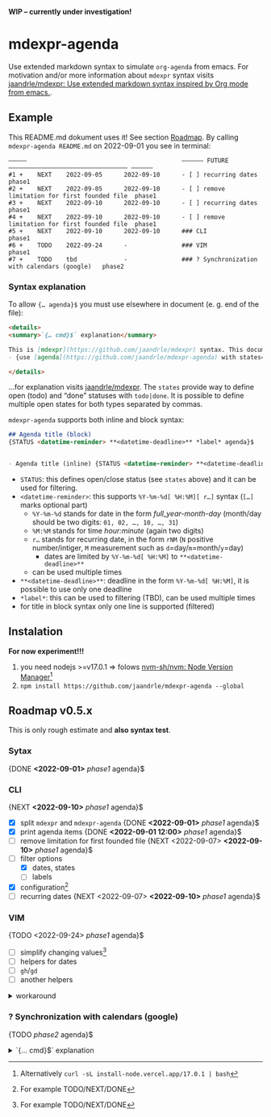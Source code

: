 **WIP – currently under investigation!**

# mdexpr-agenda
Use extended markdown syntax to simulate `org-agenda` from emacs.
For motivation and/or more information about `mdexpr` syntax visits
[jaandrle/mdexpr: Use extended markdown syntax inspired by Org mode from emacs.](https://github.com/jaandrle/mdexpr).

## Example
This README.md dokument uses it! See section [Roadmap](#roadmap).
By calling `mdexpr-agenda README.md` on 2022-09-01 you see in terminal:
```terminal
—————                                           —————— FUTURE ————————————————————————————————— ——————
#1 +    NEXT    2022-09-05      2022-09-10      - [ ] recurring dates                           phase1
#2 +    NEXT    2022-09-05      2022-09-10      - [ ] remove limitation for first founded file  phase1
#3 +    NEXT    2022-09-10      2022-09-10      - [ ] recurring dates                           phase1
#4 +    NEXT    2022-09-10      2022-09-10      - [ ] remove limitation for first founded file  phase1
#5 +    NEXT    2022-09-10      2022-09-10      ### CLI                                         phase1
#6 +    TODO    2022-09-24      -               ### VIM                                         phase1
#7 +    TODO    tbd             -               ### ? Synchronization with calendars (google)   phase2
```

### Syntax explanation
To allow `{… agenda}$` you must use elsewhere in document (e. g. end of the file):
```markdown
<details>
<summary>`{… cmd}$` explanation</summary>

This is [mdexpr](https://github.com/jaandrle/mdexpr) syntax. This document uses:
- {use [agenda](https://github.com/jaandrle/mdexpr-agenda) with states=TODO,NEXT|DONE mdexpr}$

</details>
```
…for explanation visits [jaandrle/mdexpr](https://github.com/jaandrle/mdexpr#syntax-v05x-currently).
The `states` provide way to define open (todo) and “done” statuses with `todo|done`. It is possible
to define multiple open states for both types separated by commas.

`mdexpr-agenda` supports both inline and block syntax:
```markdown
## Agenda title (block)
{STATUS <datetime-reminder> **<datetime-deadline>** *label* agenda}$


- Agenda title (inline) {STATUS <datetime-reminder> **<datetime-deadline>** *label* agenda}$
```

- `STATUS`: this defines open/close status (see `states` above) and it can be used for filtering.
- `<datetime-reminder>`: this supports `%Y-%m-%d[ %H:%M][ r…]` syntax (`[…]` marks optional part)
	- `%Y-%m-%d` stands for date in the form *full\_year-month-day*  (month/day should be two digits: `01, 02, …, 10, …, 31`)
	- `%M:%M` stands for time *hour:minute* (again two digits)
	- `r…` stands for recurring date, in the form `rNM` (`N` positive number/intiger, `M` measurement such as `d`=day/`m`=month/`y`=day)
		- dates are limited by `%Y-%m-%d[ %H:%M]` to `**<datetime-deadline>**`
	- <datetime-reminder> can be used multiple times
- `**<datetime-deadline>**`: deadline in the form `%Y-%m-%d[ %H:%M]`, it is possible to use only one deadline
- `*label*`: this can be used to filtering (TBD), can be used multiple times
- for title in block syntax only one line is supported (filtered)

## Instalation
**For now experiment!!!**

1. you need nodejs >=v17.0.1 ⇒ folows [nvm-sh/nvm: Node Version Manager](https://github.com/nvm-sh/nvm)[^node]
1. `npm install https://github.com/jaandrle/mdexpr-agenda --global`

## Roadmap v0.5.x
This is only rough estimate and **also syntax test**.

### Sytax
{DONE **<2022-09-01>** *phase1* agenda}$

### CLI
{NEXT **<2022-09-10>** *phase1* agenda}$

- [x] split `mdexpr` and `mdexpr-agenda` {DONE **<2022-09-01>** *phase1* agenda}$
- [x] print agenda items {DONE **<2022-09-01 12:00>** *phase1* agenda}$
- [ ] remove limitation for first founded file {NEXT <2022-09-07> **<2022-09-10>** *phase1* agenda}$
- [ ] filter options
	- [x] dates, states
	- [ ] labels
- [x] configuration[^prepinani]
- [ ] recurring dates {NEXT <2022-09-07> **<2022-09-10>** *phase1* agenda}$

### VIM
{TODO <2022-09-24> *phase1* agenda}$

- [ ] simplify changing values[^prepinani]
- [ ] helpers for dates
- [ ] `gh`/`gd`
- [ ] another helpers

<details>
<summary>workaround</summary>

```vim
function! s:mdexpr_agenda(file) abort
	let c_file= a:file!='%' ? a:file : expand('%')
	let s_makeprg= &l:makeprg
	let s_errorformat= &l:errorformat
	let &l:makeprg= 'mdexpr-agenda '.c_file.' --grep'
	let &l:errorformat= '%f:%l:%m'
	silent lmake
	silent redraw!
	let &l:makeprg= s_makeprg
	let &l:errorformat= s_errorformat
	lopen
endfunction
command -nargs=* MDEXPRagenda if <q-args>!='' | call <sid>mdexpr_agenda(<f-args>) | elseif &filetype=='markdown' | call <sid>mdexpr_agenda('%') | else | call <sid>mdexpr_agenda('*.md') | endif
command MDEXPRclose lclose | lexpr []
" call scommands#map('m', 'MDEXPR', "n") "see https://github.com/jaandrle/vim-scommands
```

</details>


### ? Synchronization with calendars (google)
{TODO *phase2* agenda}$


[^prepinani]: For example TODO/NEXT/DONE
[^node]: Alternatively `curl -sL install-node.vercel.app/17.0.1 | bash`

<details>
<summary>`{… cmd}$` explanation</summary>

This is [mdexpr](https://github.com/jaandrle/mdexpr) syntax. This document uses:
- {use [agenda](https://github.com/jaandrle/mdexpr-agenda) with states=TODO,NEXT|DONE mdexpr}$

</details>
